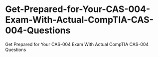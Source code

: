 # Get-Prepared-for-Your-CAS-004-Exam-With-Actual-CompTIA-CAS-004-Questions
Get Prepared for Your CAS-004 Exam With Actual CompTIA CAS-004 Questions
